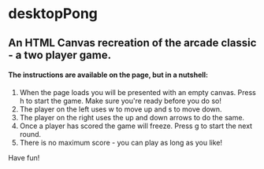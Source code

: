 # desktopPong

## An HTML Canvas recreation of the arcade classic - a two player game.

#### The instructions are available on the page, but in a nutshell: 

1. When the page loads you will be presented with an empty canvas. Press h to start the game. Make sure you're ready before you do so!
2. The player on the left uses w to move up and s to move down. 
3. The player on the right uses the up and down arrows to do the same. 
4. Once a player has scored the game will freeze. Press g to start the next round. 
5. There is no maximum score - you can play as long as you like! 

Have fun!


